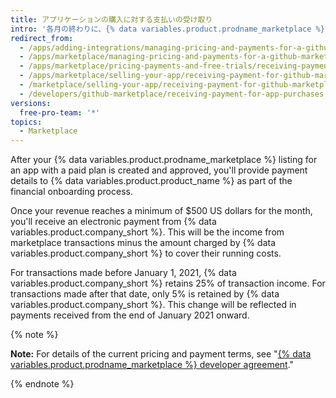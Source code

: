 ```yaml
---
title: アプリケーションの購入に対する支払いの受け取り
intro: '各月の終わりに、{% data variables.product.prodname_marketplace %}リストに対する支払いを受け取ります。'
redirect_from:
  - /apps/adding-integrations/managing-pricing-and-payments-for-a-github-marketplace-listing/receiving-payment-for-a-github-marketplace-listing/
  - /apps/marketplace/managing-pricing-and-payments-for-a-github-marketplace-listing/receiving-payment-for-a-github-marketplace-listing/
  - /apps/marketplace/pricing-payments-and-free-trials/receiving-payment-for-a-github-marketplace-listing/
  - /apps/marketplace/selling-your-app/receiving-payment-for-github-marketplace-listings/
  - /marketplace/selling-your-app/receiving-payment-for-github-marketplace-listings
  - /developers/github-marketplace/receiving-payment-for-app-purchases
versions:
  free-pro-team: '*'
topics:
  - Marketplace
---
```

After your {% data variables.product.prodname_marketplace %} listing for an app with a paid plan is created and approved, you'll provide payment details to {% data variables.product.product_name %} as part of the financial onboarding process.

Once your revenue reaches a minimum of $500 US dollars for the month, you'll receive an electronic payment from {% data variables.product.company_short %}. This will be the income from marketplace transactions minus the amount charged by {% data variables.product.company_short %} to cover their running costs.

For transactions made before January 1, 2021, {% data variables.product.company_short %} retains 25% of transaction income. For transactions made after that date, only 5% is retained by {% data variables.product.company_short %}. This change will be reflected in payments received from the end of January 2021 onward.

{% note %}

**Note:** For details of the current pricing and payment terms, see "[{% data variables.product.prodname_marketplace %} developer agreement](/github/site-policy/github-marketplace-developer-agreement)."

{% endnote %}
